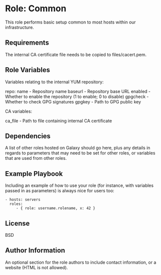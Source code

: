 Role: Common
=========

This role performs basic setup common to most hosts within our infrastructure.

Requirements
------------

The internal CA certificate file needs to be copied to files/cacert.pem.

Role Variables
--------------

Variables relating to the internal YUM repository:

repo:
  name      - Repository name
  baseurl   - Repository base URL
  enabled   - Whether to enable the repository (1 to enable; 0 to disable)
  gpgcheck  - Whether to check GPG signatures
  gpgkey    - Path to GPG public key

CA variables:

ca_file  - Path to file containing internal CA certificate

Dependencies
------------

A list of other roles hosted on Galaxy should go here, plus any details in regards to parameters that may need to be set for other roles, or variables that are used from other roles.

Example Playbook
----------------

Including an example of how to use your role (for instance, with variables passed in as parameters) is always nice for users too:

    - hosts: servers
      roles:
         - { role: username.rolename, x: 42 }

License
-------

BSD

Author Information
------------------

An optional section for the role authors to include contact information, or a website (HTML is not allowed).
